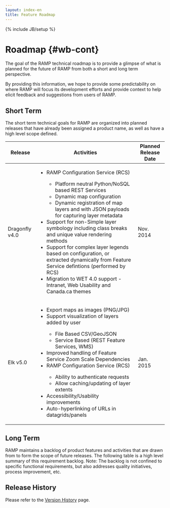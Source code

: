 ```yaml
---
layout: index-en
title: Feature Roadmap
---
```

{% include JB/setup %}

# Roadmap {#wb-cont}

The goal of the RAMP technical roadmap is to provide a glimpse of what is planned for the future of RAMP from both a short and long term perspective. 

By providing this information, we hope to provide some predictability on where RAMP will focus its development efforts and provide context to help elicit feedback and suggestions from users of RAMP.

## Short Term

The short term technical goals for RAMP are organized into planned releases that have already been assigned a product name, as well as have a high level scope defined.

<table class="table">
  <thead>
    <tr>
        <th>Release</th>
        <th>Activities</th>
        <th>Planned Release Date</th>
    </tr>
    </thead>
<tbody>  
<tr>
    <td>Dragonfly v4.0</td>
    <td>
        <ul>
            <li>RAMP Configuration Service (RCS)</li>
                <ul>
                    <li>Platform neutral Python/NoSQL based REST Services</li>
                    <li>Dynamic map configuration</li>
                    <li>Dynamic registration of map layers and with JSON payloads for capturing layer metadata</li>
                </ul>
            <li>Support for non-Simple layer symbology including class breaks and unique value rendering methods</li>
            <li>Support for complex layer legends based on configuration, or extracted dynamically from Feature Service defintions (performed by RCS)</li>
            <li>Migration to WET 4.0 support - Intranet, Web Usability and Canada.ca themes</li>
        </ul>
    </td>
    <td>Nov. 2014</td>
  </tr>
  <tr>
    <td>Elk v5.0</td>
    <td>
        <ul>
            <li>Export maps as images (PNG/JPG)</li>
            <li>Support visualization of layers added by user</li>
                <ul>
                    <li>File Based CSV/GeoJSON</li>
                    <li>Service Based (REST Feature Services, WMS)</li>
                </ul>
            <li>Improved handling of Feature Service Zoom Scale Dependencies</li>
            <li>RAMP Configuration Service (RCS)</li>
                <ul>
                    <li>Ability to authenticate requests</li>
                    <li>Allow caching/updating of layer extents</li>
                </ul>
            <li>Accessibility/Usability improvements</li>
            <li>Auto-hyperlinking of URLs in datagrids/panels</li>
        </ul>
    </td>
    <td>Jan. 2015</td>
  </tr>
</tbody>
</table>

## Long Term

RAMP maintains a backlog of product features and activities that are drawn from to form the scope of future releases. The following table is a high level summary of this requirement backlog.
Note: The backlog is not confined to specific functional requirements, but also addresses quality initiatives, process improvement, etc.

## Release History

Please refer to the [Version History](index-en.html) page.